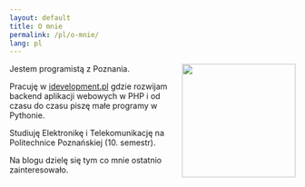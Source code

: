 ```yaml
---
layout: default
title: O mnie
permalink: /pl/o-mnie/
lang: pl
---
```


<img src="{{ site.url }}/assets/ja.jpg" width="200" style="display: inline; float: right;">
<p>Jestem programistą z Poznania.</p>
<p>Pracuję w <a href="http://idevelopment.pl/">idevelopment.pl</a> gdzie rozwijam backend aplikacji webowych w PHP i od czasu do czasu piszę małe programy w Pythonie.</p>
<p>Studiuję Elektronikę i Telekomunikację na Politechnice Poznańskiej (10. semestr).</p>
<p>Na blogu dzielę się tym co mnie ostatnio zainteresowało.</p>